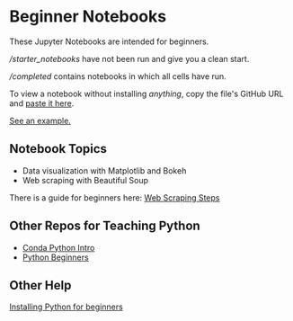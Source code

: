 # Beginner Notebooks

These Jupyter Notebooks are intended for beginners.

*/starter_notebooks* have not been run and give you a clean start.

*/completed* contains notebooks in which all cells have run.

To view a notebook without installing *anything*, copy the file's GitHub URL and [paste it here](https://nbviewer.jupyter.org/).

[See an example.](https://nbviewer.jupyter.org/github/macloo/beginner-notebooks/blob/master/completed/basic_basic_basic_matplotlib.ipynb)

## Notebook Topics

* Data visualization with Matplotlib and Bokeh
* Web scraping with Beautiful Soup

There is a guide for beginners here: [Web Scraping Steps](scraping_steps.md)

## Other Repos for Teaching Python

* [Conda Python Intro](https://github.com/macloo/conda-python-intro)
* [Python Beginners](https://github.com/macloo/python-beginners)

## Other Help

[Installing Python for beginners](https://weimergeeks.com/wp/python/installing-python-for-beginners/)
